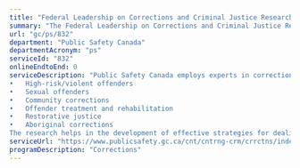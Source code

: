 ```yaml
---
title: "Federal Leadership on Corrections and Criminal Justice Research"
summary: "The Federal Leadership on Corrections and Criminal Justice Research service from Public Safety Canada is not available end-to-end online, according to the GC Service Inventory."
url: "gc/ps/832"
department: "Public Safety Canada"
departmentAcronym: "ps"
serviceId: "832"
onlineEndtoEnd: 0
serviceDescription: "Public Safety Canada employs experts in corrections research. We conduct research in support of policy development in priority areas and on many topics, including:
•	High-risk/violent offenders
•	Sexual offenders
•	Community corrections
•	Offender treatment and rehabilitation
•	Restorative justice
•	Aboriginal corrections
The research helps in the development of effective strategies for dealing with high-risk violent offenders while providing appropriate alternatives to incarceration for low-risk offenders"
serviceUrl: "https://www.publicsafety.gc.ca/cnt/cntrng-crm/crrctns/index-en.aspx"
programDescription: "Corrections"
---
```

